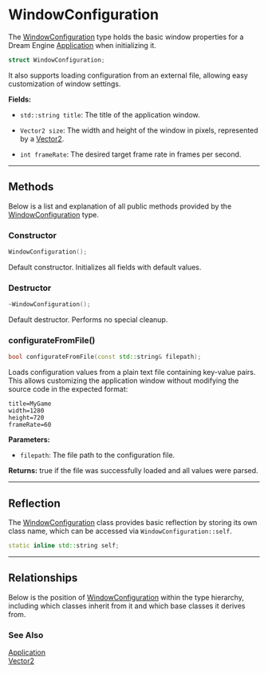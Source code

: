 # WindowConfiguration

The [WindowConfiguration](WindowConfiguration.md) type 
holds the basic window properties
for a Dream Engine [Application](Application.md) 
when initializing it.

```c++
struct WindowConfiguration;
```

It also supports loading configuration from an external 
file, allowing easy customization of window settings.

**Fields:**

- `std::string title`: The title of the application window.

- `Vector2 size`: The width and height of the window in pixels, represented by a [Vector2](Vector2.md).

- `int frameRate`: The desired target frame rate in frames per second.

---

## Methods

Below is a list and explanation of all public methods
provided by the [WindowConfiguration](WindowConfiguration.md) type.

### Constructor

```c++
WindowConfiguration();
```

Default constructor. Initializes all fields with default values.

### Destructor

```c++
~WindowConfiguration();
```

Default destructor. Performs no special cleanup.

### configurateFromFile()

```c++
bool configurateFromFile(const std::string& filepath);
```

Loads configuration values from a plain text file 
containing key-value pairs. This allows customizing 
the application window without modifying the source code 
in the expected format:

```config
title=MyGame
width=1280
height=720
frameRate=60
```

**Parameters:**
- `filepath`: The file path to the configuration file.

**Returns:**
true if the file was successfully loaded and all values were parsed.

---

## Reflection

The [WindowConfiguration](WindowConfiguration.md) class provides basic
reflection by storing its own class name, which can be
accessed via `WindowConfiguration::self`.

```c++
static inline std::string self;
```

---

## Relationships
Below is the position of [WindowConfiguration](WindowConfiguration.md)
within the type hierarchy, including which classes inherit
from it and which base classes it derives from.

### See Also
[Application](Application.md) <br>
[Vector2](Vector2.md)